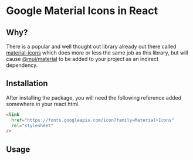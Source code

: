 # Google Material Icons in React

## Why?

There is a popular and well thought out library already out there called [material-icons](https://www.npmjs.com/package/@mui/icons-material) which does more or less the same job as this library, but will cause [@mui/material](https://www.npmjs.com/package/@mui/material) to be added to your project as an indirect dependency.

## Installation

After installing the package, you will need the following reference added somewhere in your react html.

```html
<link
  href="https://fonts.googleapis.com/icon?family=Material+Icons"
  rel="stylesheet"
/>
```

## Usage

```tsx

```
